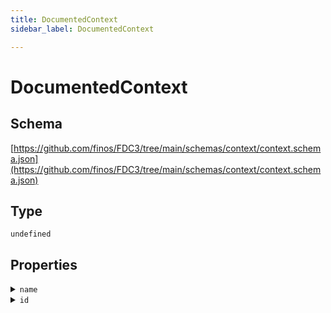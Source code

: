 ```yaml
---
title: DocumentedContext
sidebar_label: DocumentedContext

---
```


# DocumentedContext

## Schema

[https://github.com/finos/FDC3/tree/main/schemas/context/context.schema.json](https://github.com/finos/FDC3/tree/main/schemas/context/context.schema.json)

## Type

`undefined`

## Properties

<details>
  <summary><code>name</code></summary>

**type**: `string`

Context data objects may include a name property that can be used for more information, or display purposes. Some derived types may require the name object as mandatory, depending on use case.

</details>

<details>
  <summary><code>id</code></summary>

**type**: `object`

Context data objects may include a set of equivalent key-value pairs that can be used to help applications identify and look up the context type they receive in their own domain. The idea behind this design is that applications can provide as many equivalent identifiers to a target application as possible, e.g. an instrument may be represented by an ISIN, CUSIP or Bloomberg identifier.

Identifiers do not make sense for all types of data, so the `id` property is therefore optional, but some derived types may choose to require at least one identifier. Identifier values SHOULD always be of type string.

</details>

